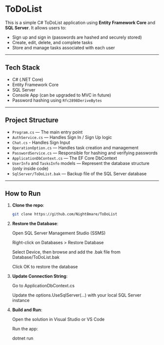 # ToDoList

This is a simple C# ToDoList application using **Entity Framework Core** and **SQL Server**. It allows users to:
- Sign up and sign in (passwords are hashed and securely stored)
- Create, edit, delete, and complete tasks
- Store and manage tasks associated with each user
---
## Tech Stack

- C# (.NET Core)
- Entity Framework Core
- SQL Server
- Console App (can be upgraded to MVC in future)
- Password hashing using `Rfc2898DeriveBytes`

---

## Project Structure

- `Program.cs` — The main entry point
- `AuthService.cs` — Handles Sign In / Sign Up logic
- `Chat.cs` - Handles Sign Input
- `OperationOption.cs` — Handles task creation and management
- `PasswordService.cs` — Responsible for hashing and verifying passwords
- `ApplicationDbContext.cs` — The EF Core DbContext
- `UserInfo` and `TasksInfo` models — Represent the database structure (only inside code)
- `SqlServer/ToDoList.bak` — Backup file of the SQL Server database

---

## How to Run

1. **Clone the repo**:
   ```bash
   git clone https://github.com/Night8mare/ToDoList

2. **Restore the Database**:

    Open SQL Server Management Studio (SSMS)

    Right-click on Databases > Restore Database

    Select Device, then browse and add the .bak file from Database/ToDoList.bak

    Click OK to restore the database

3. **Update Connection String**:

    Go to ApplicationDbContext.cs

    Update the options.UseSqlServer(...) with your local SQL Server instance

4. **Build and Run**:

    Open the solution in Visual Studio or VS Code

    Run the app:

    dotnet run
